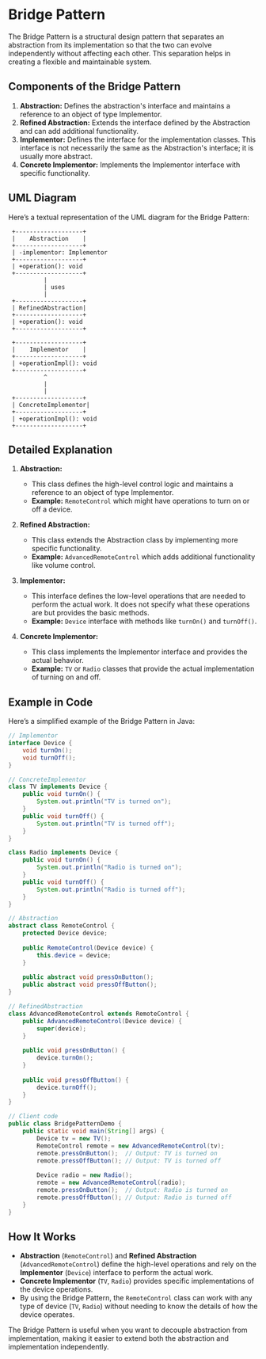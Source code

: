 # Bridge Pattern

The Bridge Pattern is a structural design pattern that separates an abstraction from its implementation so that the two can evolve independently without affecting each other. This separation helps in creating a flexible and maintainable system.

## Components of the Bridge Pattern

1. **Abstraction:** Defines the abstraction's interface and maintains a reference to an object of type Implementor.
2. **Refined Abstraction:** Extends the interface defined by the Abstraction and can add additional functionality.
3. **Implementor:** Defines the interface for the implementation classes. This interface is not necessarily the same as the Abstraction's interface; it is usually more abstract.
4. **Concrete Implementor:** Implements the Implementor interface with specific functionality.

## UML Diagram

Here’s a textual representation of the UML diagram for the Bridge Pattern:

```plaintext
 +-------------------+
 |    Abstraction    |
 +-------------------+
 | -implementor: Implementor
 +-------------------+
 | +operation(): void
 +-------------------+
          |
          | uses
          |
 +-------------------+
 | RefinedAbstraction|
 +-------------------+
 | +operation(): void
 +-------------------+

 +-------------------+
 |    Implementor    |
 +-------------------+
 | +operationImpl(): void
 +-------------------+
          ^
          |
          |
 +-------------------+
 | ConcreteImplementor|
 +-------------------+
 | +operationImpl(): void
 +-------------------+

```

## Detailed Explanation

1. **Abstraction:**
    - This class defines the high-level control logic and maintains a reference to an object of type Implementor.
    - **Example:** `RemoteControl` which might have operations to turn on or off a device.

2. **Refined Abstraction:**
    - This class extends the Abstraction class by implementing more specific functionality.
    - **Example:** `AdvancedRemoteControl` which adds additional functionality like volume control.

3. **Implementor:**
    - This interface defines the low-level operations that are needed to perform the actual work. It does not specify what these operations are but provides the basic methods.
    - **Example:** `Device` interface with methods like `turnOn()` and `turnOff()`.

4. **Concrete Implementor:**
    - This class implements the Implementor interface and provides the actual behavior.
    - **Example:** `TV` or `Radio` classes that provide the actual implementation of turning on and off.

## Example in Code

Here’s a simplified example of the Bridge Pattern in Java:

```java
// Implementor
interface Device {
    void turnOn();
    void turnOff();
}

// ConcreteImplementor
class TV implements Device {
    public void turnOn() {
        System.out.println("TV is turned on");
    }
    public void turnOff() {
        System.out.println("TV is turned off");
    }
}

class Radio implements Device {
    public void turnOn() {
        System.out.println("Radio is turned on");
    }
    public void turnOff() {
        System.out.println("Radio is turned off");
    }
}

// Abstraction
abstract class RemoteControl {
    protected Device device;
    
    public RemoteControl(Device device) {
        this.device = device;
    }
    
    public abstract void pressOnButton();
    public abstract void pressOffButton();
}

// RefinedAbstraction
class AdvancedRemoteControl extends RemoteControl {
    public AdvancedRemoteControl(Device device) {
        super(device);
    }
    
    public void pressOnButton() {
        device.turnOn();
    }
    
    public void pressOffButton() {
        device.turnOff();
    }
}

// Client code
public class BridgePatternDemo {
    public static void main(String[] args) {
        Device tv = new TV();
        RemoteControl remote = new AdvancedRemoteControl(tv);
        remote.pressOnButton();  // Output: TV is turned on
        remote.pressOffButton(); // Output: TV is turned off
        
        Device radio = new Radio();
        remote = new AdvancedRemoteControl(radio);
        remote.pressOnButton();  // Output: Radio is turned on
        remote.pressOffButton(); // Output: Radio is turned off
    }
}
```
## How It Works

- **Abstraction** (`RemoteControl`) and **Refined Abstraction** (`AdvancedRemoteControl`) define the high-level operations and rely on the **Implementor** (`Device`) interface to perform the actual work.
- **Concrete Implementor** (`TV`, `Radio`) provides specific implementations of the device operations.
- By using the Bridge Pattern, the `RemoteControl` class can work with any type of device (`TV`, `Radio`) without needing to know the details of how the device operates.

The Bridge Pattern is useful when you want to decouple abstraction from implementation, making it easier to extend both the abstraction and implementation independently.

